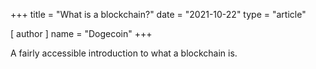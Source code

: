 +++
title = "What is a blockchain?"
date = "2021-10-22"
type = "article"

[ author ]
  name = "Dogecoin"
+++

A fairly accessible introduction to what a blockchain is.
